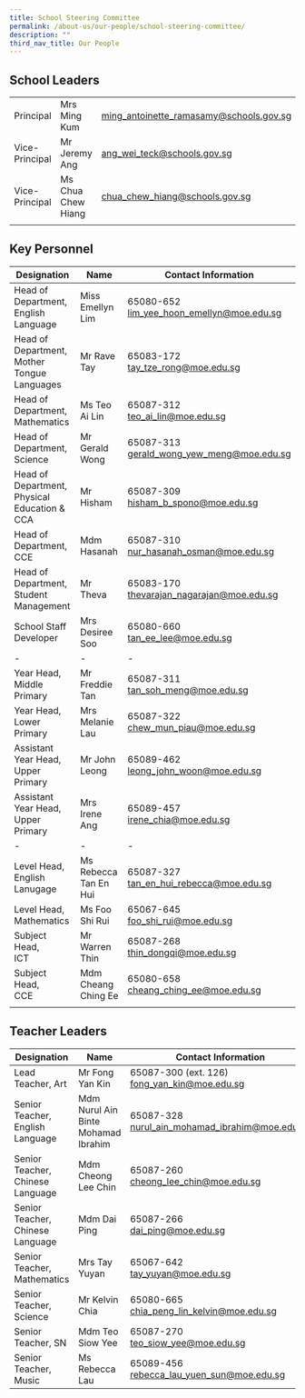```yaml
---
title: School Steering Committee
permalink: /about-us/our-people/school-steering-committee/
description: ""
third_nav_title: Our People
---
```

School Leaders
----------------

|  |  |  |
|---|---|---|
| Principal | Mrs Ming Kum |[ming_antoinette_ramasamy@schools.gov.sg](mailto:ming_antoinette_ramasamy@schools.gov.sg) |
| Vice-Principal | Mr Jeremy Ang |[ang_wei_teck@schools.gov.sg](mailto:ang_wei_teck@schools.gov.sg) |
| Vice-Principal | Ms Chua Chew Hiang |[chua_chew_hiang@schools.gov.sg](mailto:chua_chew_hiang@schools.gov.sg) |
| | | |

Key Personnel
----------------

| Designation | Name | Contact Information |
|---|---|---|
| Head of Department,<br>English Language | Miss Emellyn Lim | 65080-652<br>[lim_yee_hoon_emellyn@moe.edu.sg](mailto:lim_yee_hoon_emellyn@moe.edu.sg) |
| Head of Department,<br>Mother Tongue Languages | Mr Rave Tay | 65083-172<br>[tay_tze_rong@moe.edu.sg](mailto:tay_tze_rong@moe.edu.sg) |
| Head of Department,<br>Mathematics | Ms Teo Ai Lin | 65087-312<br>[teo_ai_lin@moe.edu.sg](mailto:teo_ai_lin@moe.edu.sg) |
| Head of Department,<br>Science | Mr Gerald Wong | 65087-313<br>[gerald_wong_yew_meng@moe.edu.sg](mailto:gerald_wong_yew_meng@moe.edu.sg) |
| Head of Department,<br>Physical Education & CCA | Mr Hisham | 65087-309<br>[hisham_b_spono@moe.edu.sg](mailto:hisham_b_spono@moe.edu.sg) |
|  Head of Department, <br>CCE |  Mdm Hasanah |  65087-310<br>[nur_hasanah_osman@moe.edu.sg](mailto:nur_hasanah_osman@moe.edu.sg) |
|  Head of Department, <br>Student Management |  Mr Theva |  65083-170<br>[thevarajan_nagarajan@moe.edu.sg](mailto:thevarajan_nagarajan@moe.edu.sg) |
| School Staff Developer | Mrs Desiree Soo | 65080-660<br>[tan_ee_lee@moe.edu.sg](mailto:tan_ee_lee@moe.edu.sg) |
| - | - | - |
| Year Head,<br>Middle Primary | Mr Freddie Tan | 65087-311<br>[tan_soh_meng@moe.edu.sg](mailto:tan_soh_meng@moe.edu.sg) |
| Year Head,<br>Lower Primary | Mrs Melanie Lau | 65087-322<br>[chew_mun_piau@moe.edu.sg](mailto:chew_mun_piau@moe.edu.sg) |
| Assistant Year Head,<br>Upper Primary | Mr John Leong | 65089-462<br>[leong_john_woon@moe.edu.sg](mailto:leong_john_woon@moe.edu.sg) |
|  Assistant Year Head,<br>Upper Primary | Mrs Irene Ang |  65089-457<br>[irene_chia@moe.edu.sg](mailto:irene_chia@moe.edu.sg) |
| - | - | - |
|  Level Head,<br>English Lanugage |  Ms Rebecca Tan En Hui |  65087-327<br>[tan_en_hui_rebecca@moe.edu.sg](mailto:tan_en_hui_rebecca@moe.edu.sg) |
| Level Head,<br>Mathematics | Ms Foo Shi Rui | 65067-645<br>[foo_shi_rui@moe.edu.sg](mailto:foo_shi_rui@moe.edu.sg) |
|  Subject Head,<br>ICT |  Mr Warren Thin |  65087-268<br>[thin_dongqi@moe.edu.sg](mailto:thin_dongqi@moe.edu.sg) |
|  Subject Head,<br>CCE |  Mdm Cheang Ching Ee |  65080-658<br>[cheang_ching_ee@moe.edu.sg](mailto:cheang_ching_ee@moe.edu.sg) |
| | | | |

Teacher Leaders
------------------

| Designation | Name | Contact Information |
|---|---|---|
| Lead Teacher, Art | Mr Fong Yan Kin | 65087-300 (ext. 126)<br>[fong_yan_kin@moe.edu.sg](mailto:fong_yan_kin@moe.edu.sg) |
| Senior Teacher, English Language  | Mdm Nurul Ain Binte Mohamad Ibrahim |  65087-328<br>[nurul_ain_mohamad_ibrahim@moe.edu.sg](mailto:nurul_ain_mohamad_ibrahim@moe.edu.sg) |
| Senior Teacher, Chinese Language | Mdm Cheong Lee Chin | 65087-260<br>[cheong_lee_chin@moe.edu.sg](mailto:cheong_lee_chin@moe.edu.sg) |
| Senior Teacher, Chinese Language | Mdm Dai Ping | 65087-266<br>[dai_ping@moe.edu.sg](mailto:dai_ping@moe.edu.sg) |
|  Senior Teacher, Mathematics | Mrs Tay Yuyan  |  65067-642<br>[tay_yuyan@moe.edu.sg](mailto:tay_yuyan@moe.edu.sg) |
|  Senior Teacher, Science |  Mr Kelvin Chia | 65080-665 <br>[chia_peng_lin_kelvin@moe.edu.sg](mailto:chia_peng_lin_kelvin@moe.edu.sg) |
| Senior Teacher, SN | Mdm Teo Siow Yee | 65087-270<br>[teo_siow_yee@moe.edu.sg](mailto:teo_siow_yee@moe.edu.sg) |
| Senior Teacher, Music | Ms Rebecca Lau | 65089-456<br>[rebecca_lau_yuen_sun@moe.edu.sg](mailto:rebecca_lau_yuen_sun@moe.edu.sg) |